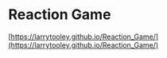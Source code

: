 # Reaction Game

[https://larrytooley.github.io/Reaction_Game/](https://larrytooley.github.io/Reaction_Game/)
